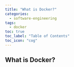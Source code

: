 ```yaml
---
title: "What is Docker?"
categories:
  - software-engineering
tags:
  - docker
toc: true
toc_label: "Table of Contents"
toc_icon: "cog"
---
```


## What is Docker?